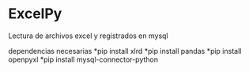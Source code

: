 # ExcelPy
Lectura de archivos excel y registrados en mysql

dependencias necesarias
*pip install xlrd 
*pip install pandas 
*pip install openpyxl 
*pip install mysql-connector-python 
